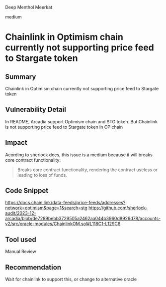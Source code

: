 Deep Menthol Meerkat

medium

# Chainlink in Optimism chain currently not supporting price feed to Stargate token

## Summary
Chainlink in Optimism chain currently not supporting price feed to Stargate token  
## Vulnerability Detail
In README, Arcadia support Optimism chain and STG token. But Chainlink is not supporting price feed to Stargate token in OP chain

## Impact
Acording to sherlock docs, this issue is a medium because it will breaks core contract functionality:
> Breaks core contract functionality, rendering the contract useless or leading to loss of funds.

## Code Snippet
https://docs.chain.link/data-feeds/price-feeds/addresses?network=optimism&page=1&search=stg
https://github.com/sherlock-audit/2023-12-arcadia/blob/de7289bebb3729505a2462aa044b3960d8926d78/accounts-v2/src/oracle-modules/ChainlinkOM.sol#L118C1-L129C6
## Tool used 
Manual Review
## Recommendation
Wait for chainlink to support this, or change to alternative oracle